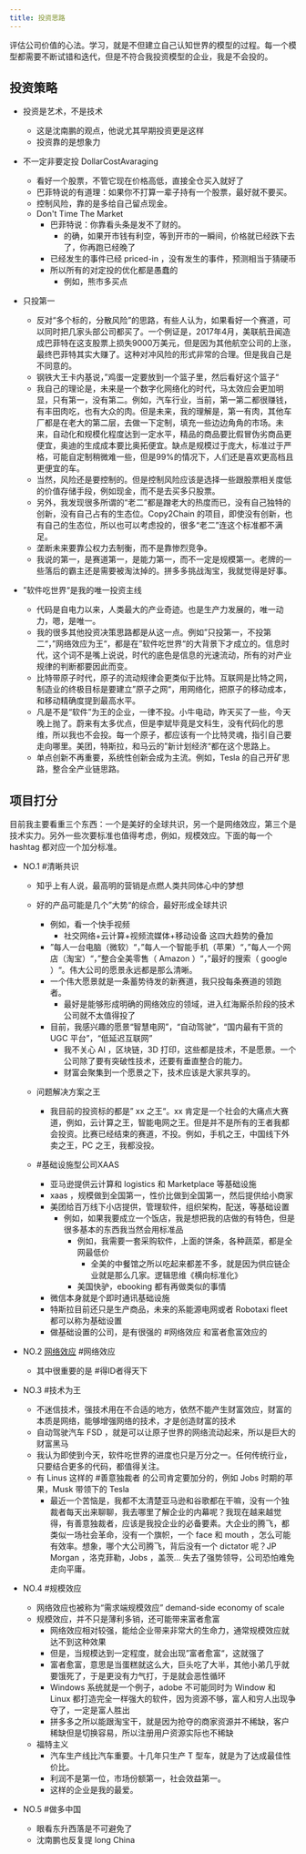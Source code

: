 ```yaml
---
title: 投资思路
---
```


评估公司价值的心法。学习，就是不但建立自己认知世界的模型的过程。每一个模型都需要不断试错和迭代，但是不符合我投资模型的企业，我是不会投的。

## 投资策略

  - 投资是艺术，不是技术
    - 这是沈南鹏的观点，他说尤其早期投资更是这样
    - 投资靠的是想象力
  - 不一定非要定投 DollarCostAvaraging
    - 看好一个股票，不管它现在价格高低，直接全仓买入就好了
    - 巴菲特说的有道理：如果你不打算一辈子持有一个股票，最好就不要买。
    - 控制风险，靠的是多给自己留点现金。
    - Don't Time The Market
      - 巴菲特说：你靠看头条是发不了财的。
        - 的确，如果开市钱有利空，等到开市的一瞬间，价格就已经跌下去了，你再跑已经晚了
      - 已经发生的事件已经 priced-in ，没有发生的事件，预测相当于猜硬币
      - 所以所有的对定投的优化都是愚蠢的
        - 例如，熊市多买点
  - 只投第一
    - 反对“多个标的，分散风险”的思路，有些人认为，如果看好一个赛道，可以同时把几家头部公司都买了。一个例证是，2017年4月，美联航丑闻造成巴菲特在这支股票上损失9000万美元，但是因为其他航空公司的上涨，最终巴菲特其实大赚了。这种对冲风险的形式非常的合理。但是我自己是不同意的。
    - 钢铁大王卡内基说，”鸡蛋一定要放到一个篮子里，然后看好这个篮子“
    - 我自己的理论是，未来是一个数字化网络化的时代，马太效应会更加明显，只有第一，没有第二。例如，汽车行业，当前，第一第二都很赚钱，有丰田肉吃，也有大众的肉。但是未来，我的理解是，第一有肉，其他车厂都是在老大的第二层，去做一下定制，填充一些边边角角的市场。未来，自动化和规模化程度达到一定水平，精品的商品要比假冒伪劣商品更便宜，奥迪的生成成本要比奥拓便宜。缺点是规模过于庞大，标准过于严格，可能自定制稍微难一些，但是99%的情况下，人们还是喜欢更高档且更便宜的车。
    - 当然，风险还是要控制的。但是控制风险应该是选择一些跟股票相关度低的价值存储手段，例如现金，而不是去买多只股票。
    - 另外，我发现很多所谓的“老二”都是蹭老大的热度而已，没有自己独特的创新，没有自己占有的生态位。Copy2Chain 的项目，即使没有创新，也有自己的生态位，所以也可以考虑投的，很多“老二”连这个标准都不满足。
    - 垄断未来要靠公权力去制衡，而不是靠惨烈竞争。
    - 我说的第一，是赛道第一，是能力第一，而不一定是规模第一。老牌的一些落后的霸主还是需要被淘汰掉的。拼多多挑战淘宝，我就觉得是好事。

- ”软件吃世界“是我的唯一投资主线
  - 代码是自电力以来，人类最大的产业奇迹。也是生产力发展的，唯一动力，嗯，是唯一。
  - 我的很多其他投资决策思路都是从这一点。例如”只投第一，不投第二“，”网络效应为王“，都是在”软件吃世界“的大背景下才成立的。信息时代，这个词不是嘴上说说，时代的底色是信息的光速流动，所有的对产业规律的判断都要因此而变。
  - 比特带原子时代，原子的流动规律会更类似于比特。互联网是比特之网，制造业的终极目标是要建立”原子之网“，用网络化，把原子的移动成本，和移动精确度提到最高水平。
  - 凡是不是“软件”为王的企业，一律不投。小牛电动，昨天买了一些，今天晚上抛了。蔚来有太多优点，但是李斌毕竟是文科生，没有代码化的思维，所以我也不会投。每一个原子，都应该有一个比特灵魂，指引自己要走向哪里。美团，特斯拉，和马云的”新计划经济“都在这个思路上。
  - 单点创新不再重要，系统性创新会成为主流。例如，Tesla 的自己开矿思路，整合全产业链思路。

## 项目打分

目前我主要看重三个东西：一个是美好的全球共识，另一个是网络效应，第三个是技术实力。另外一些次要标准也值得考虑，例如，规模效应。下面的每一个 hashtag 都对应一个加分标准。

- NO.1 #清晰共识
  - 知乎上有人说，最高明的营销是点燃人类共同体心中的梦想
  - 好的产品可能是几个”大势“的综合，最好形成全球共识
    - 例如，看一个快手视频
      - 社交网络+云计算+视频流媒体+移动设备 这四大趋势的叠加
    - ”每人一台电脑（微软）“，”每人一个智能手机（苹果）“，”每人一个网店（淘宝）“，”整合全美零售（ Amazon ）“，”最好的搜索（ google ）“。伟大公司的愿景永远都是那么清晰。
    - 一个伟大愿景就是一条蓄势待发的新赛道，我只投每条赛道的领跑者。
      - 最好是能够形成明确的网络效应的领域，进入红海厮杀阶段的技术公司就不太值得投了
    - 目前，我感兴趣的愿景“智慧电网”，“自动驾驶”，“国内最有干货的 UGC 平台”，“低延迟互联网”
      - 我不关心 AI ，区块链，3D 打印，这些都是技术，不是愿景。一个公司除了要有突破性技术，还要有垂直整合的能力。
      - 财富会聚集到一个愿景之下，技术应该是大家共享的。

  - 问题解决方案之王
    - 我目前的投资标的都是” xx 之王“。xx 肯定是一个社会的大痛点大赛道，例如，云计算之王，智能电网之王。但是并不是所有的王者我都会投资。比赛已经结束的赛道，不投。例如，手机之王，中国线下外卖之王，PC 之王，我都没投。
  - #基础设施型公司XAAS
    - 亚马逊提供云计算和 logistics 和 Marketplace 等基础设施
    - xaas ，规模做到全国第一，性价比做到全国第一，然后提供给小商家
    - 美团给百万线下小店提供，管理软件，组织架构，配送，等基础设置
      - 例如，如果我要成立一个饭店，我是想把我的店做的有特色，但是很多基本的东西我当然会用标准品
        - 例如，我需要一套采购软件，上面的饼条，各种蔬菜，都是全网最低价
          - 全美的中餐馆之所以吃起来都差不多，就是因为供应链企业就是那么几家。逻辑思维《横向标准化》
        - 美国快驴，ebooking 都有再做类似的事情
    - 微信本身就是个即时通讯基础设施
    - 特斯拉目前还只是生产商品，未来的系能源电网或者 Robotaxi fleet 都可以称为基础设置
    - 做基础设置的公司，是有很强的 #网络效应 和富者愈富效应的

- NO.2 [网络效应](network-effect) #网络效应 
  - 其中很重要的是 #得ID者得天下

- NO.3 #技术为王
  - 不迷信技术，强技术用在不合适的地方，依然不能产生财富效应，财富的本质是网络，能够增强网络的技术，才是创造财富的技术
  - 自动驾驶汽车 FSD ，就是可以让原子世界的网络流动起来，所以是巨大的财富黑马
  - 我认为即使到今天，软件吃世界的进度也只是万分之一。任何传统行业，只要结合更多的代码，都值得关注。
  - 有 Linus 这样的 #善意独裁者 的公司肯定要加分的，例如 Jobs 时期的苹果，Musk 带领下的 Tesla
    - 最近一个苦恼是，我都不太清楚亚马逊和谷歌都在干嘛，没有一个独裁者每天出来聊聊，我去哪里了解企业的内幕呢？我现在越来越觉得，有善意独裁者，应该是我投企业的必备要素。大企业的腾飞，都类似一场社会革命，没有一个旗帜，一个 face 和 mouth ，怎么可能有效率。想象，哪个大公司腾飞，背后没有一个 dictator 呢？JP Morgan ，洛克菲勒，Jobs ，盖茨... 失去了强势领导，公司恐怕难免走向平庸。

- NO.4 #规模效应
  - 网络效应也被称为“需求端规模效应” demand-side economy of scale
  - 规模效应，并不只是薄利多销，还可能带来富者愈富
    - 网络效应相对较强，能给企业带来非常大的生命力，通常规模效应就达不到这种效果
    - 但是，当规模达到一定程度，就会出现”富者愈富“，这就强了
    - 富者愈富，意思是当蛋糕就这么大，巨头吃了大半，其他小弟几乎就要饿死了，于是更没有力气打，于是就会恶性循环
    - Windows 系统就是一个例子，adobe 不可能同时为 Window 和 Linux 都打造完全一样强大的软件，因为资源不够，富人和穷人出现争夺了，一定是富人胜出
    - 拼多多之所以能跟淘宝干，就是因为抢夺的商家资源并不稀缺，客户稀缺但是切换容易，所以注册用户资源实际也不稀缺
  - 福特主义
    - 汽车生产线比汽车重要。十几年只生产 T 型车，就是为了达成最佳性价比。
    - 利润不是第一位，市场份额第一，社会效益第一。
    - 这样的企业是我的最爱。
- NO.5 #做多中国
  - 眼看东升西落是不可避免了
  - 沈南鹏也反复提 long China
